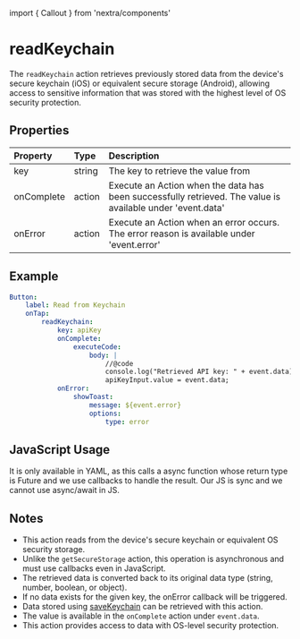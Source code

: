 import { Callout } from 'nextra/components'

# readKeychain

The `readKeychain` action retrieves previously stored data from the device's secure keychain (iOS) or equivalent secure storage (Android), allowing access to sensitive information that was stored with the highest level of OS security protection.

## Properties

| Property   | Type   | Description                                                                                                |
| :--------- | :----- | :--------------------------------------------------------------------------------------------------------- |
| key        | string | The key to retrieve the value from                                                                         |
| onComplete | action | Execute an Action when the data has been successfully retrieved. The value is available under 'event.data' |
| onError    | action | Execute an Action when an error occurs. The error reason is available under 'event.error'                  |

## Example

```yaml
Button:
    label: Read from Keychain
    onTap:
        readKeychain:
            key: apiKey
            onComplete:
                executeCode:
                    body: |
                        //@code
                        console.log("Retrieved API key: " + event.data);
                        apiKeyInput.value = event.data;
            onError:
                showToast:
                    message: ${event.error}
                    options:
                        type: error
```

## JavaScript Usage

<Callout type="warning">
It is only available in YAML, as this calls a async function whose return type is Future and we use callbacks to handle the result. Our JS is sync and we cannot use async/await in JS.
</Callout>

## Notes


-   This action reads from the device's secure keychain or equivalent OS security storage.
-   Unlike the `getSecureStorage` action, this operation is asynchronous and must use callbacks even in JavaScript.
-   The retrieved data is converted back to its original data type (string, number, boolean, or object).
-   If no data exists for the given key, the onError callback will be triggered.
-   Data stored using [saveKeychain](/actions/save-keychain) can be retrieved with this action.
-   The value is available in the `onComplete` action under `event.data`.
-   This action provides access to data with OS-level security protection.
